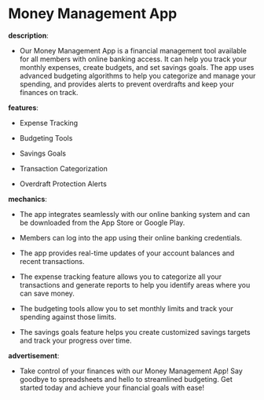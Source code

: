 # Money Management App

**description**: 

- Our Money Management App is a financial management tool available for all members with online banking access. It can help you track your monthly expenses, create budgets, and set savings goals. The app uses advanced budgeting algorithms to help you categorize and manage your spending, and provides alerts to prevent overdrafts and keep your finances on track.

**features**: 

- Expense Tracking

- Budgeting Tools

- Savings Goals

- Transaction Categorization

- Overdraft Protection Alerts

**mechanics**: 

- The app integrates seamlessly with our online banking system and can be downloaded from the App Store or Google Play.

- Members can log into the app using their online banking credentials.

- The app provides real-time updates of your account balances and recent transactions.

- The expense tracking feature allows you to categorize all your transactions and generate reports to help you identify areas where you can save money.

- The budgeting tools allow you to set monthly limits and track your spending against those limits.

- The savings goals feature helps you create customized savings targets and track your progress over time.

**advertisement**: 

- Take control of your finances with our Money Management App! Say goodbye to spreadsheets and hello to streamlined budgeting. Get started today and achieve your financial goals with ease!

